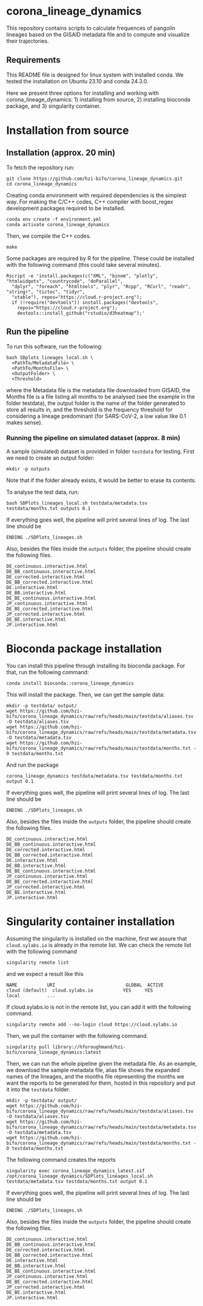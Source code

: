 # corona_lineage_dynamics

This repository contains scripts to calculate frequences of pangolin lineages based on the GISAID metadata file and to compute and visualize their trajectories.

## Requirements
This README file is designed for linux system with installed conda. 
We tested the installation on Ubuntu 23.10 and conda 24.3.0. 

Here we present three options for installing and working with corona_lineage_dynamics: 1) installing from source, 2) installing bioconda package, and 3) singularity container.

# Installation from source
## Installation (approx. 20 min)
To fetch the repository run:
```shell
git clone https://github.com/hzi-bifo/corona_lineage_dynamics.git
cd corona_lineage_dynamics
```

Creating conda environment with required dependencies is the simplest way. 
For making the C/C++ codes, C++ compiler with boost_regex development packages required to be installed.
```
conda env create -f environment.yml
conda activate corona_lineage_dynamics
```

Then, we compile the C++ codes.
```
make
```

Some packages are required by R for the pipeline. These could be installed with the following command (this could take several minutes).
```
Rscript -e 'install.packages(c("XML", "binom", "plotly", "htmlwidgets", "countrycode", "doParallel",
  "dplyr", "foreach", "htmltools", "plyr", "Rcpp", "RCurl", "readr", "stringr", "tictoc", "tidyr",
  "xtable"), repos="https://cloud.r-project.org");
  if (!require("devtools")) install.packages("devtools",
    repos="https://cloud.r-project.org");
    devtools::install_github("rstudio/d3heatmap");'
```


## Run the pipeline 
To run this software, run the following:
```shell
bash SDplots_lineages_local.sh \
  <PathTo/MetadataFile> \
  <PathTo/MonthsFile> \
  <OutputFolder> \
  <Threshold>
```

where the Metadata file is the metadata file downloaded from GISAID, the Months file is a file listing all months to be analysed (see the example in the folder testdata), the output folder is the name of the folder generated to store all results in, and the threshold is the frequency threshold for considering a lineage predominant (for SARS-CoV-2, a low value like 0.1 makes sense). 

### Running the pipeline on simulated dataset (approx. 8 min)
A sample (simulated) dataset is provided in folder `testdata` for testing. 
First we need to create an output folder:
```
mkdir -p outputs
```
Note that if the folder already exists, it would be better to erase its contents.

To analyse the test data, run:
```shell
bash SDPlots_lineages_local.sh testdata/metadata.tsv testdata/months.txt outputs 0.1
```

If everything goes well, the pipeline will print several lines of log. The last line should be
```
ENDING ./SDPlots_lineages.sh
```
Also, besides the files inside the `outputs` folder, the pipeline should create the following files.
```
DE_continuous.interactive.html
DE_BB_continuous.interactive.html
DE_corrected.interactive.html
DE_BB_corrected.interactive.html
DE.interactive.html
DE_BB.interactive.html
DE_BE_continuous.interactive.html
JP_continuous.interactive.html
DE_BE_corrected.interactive.html
JP_corrected.interactive.html
DE_BE.interactive.html
JP.interactive.html
```

# Bioconda package installation
You can install this pipeline through installing its bioconda package. For that, run the following command:
```
conda install bioconda::corona_lineage_dynamics
```
This will install the package. Then, we can get the sample data:
```
mkdir -p testdata/ output/
wget https://github.com/hzi-bifo/corona_lineage_dynamics/raw/refs/heads/main/testdata/aliases.tsv -O testdata/aliases.tsv
wget https://github.com/hzi-bifo/corona_lineage_dynamics/raw/refs/heads/main/testdata/metadata.tsv -O testdata/metadata.tsv
wget https://github.com/hzi-bifo/corona_lineage_dynamics/raw/refs/heads/main/testdata/months.txt -O testdata/months.txt
```

And run the package
```
corona_lineage_dynamics testdata/metadata.tsv testdata/months.txt output 0.1
```

If everything goes well, the pipeline will print several lines of log. The last line should be
```
ENDING ./SDPlots_lineages.sh
```
Also, besides the files inside the `outputs` folder, the pipeline should create the following files.
```
DE_continuous.interactive.html
DE_BB_continuous.interactive.html
DE_corrected.interactive.html
DE_BB_corrected.interactive.html
DE.interactive.html
DE_BB.interactive.html
DE_BE_continuous.interactive.html
JP_continuous.interactive.html
DE_BE_corrected.interactive.html
JP_corrected.interactive.html
DE_BE.interactive.html
JP.interactive.html
```

# Singularity container installation
Assuming the singularity is installed on the machine, first we assure that `cloud.sylabs.io` is already in the remote list. We can check the remote list with the following command
```
singularity remote list
```
and we expect a result like this
```
NAME           URI                          GLOBAL  ACTIVE
cloud (default)  cloud.sylabs.io           YES     YES
local          ...
```
If cloud.sylabs.io is not in the remote list, you can add it with the following command.
```
singularity remote add --no-login cloud https://cloud.sylabs.io
```



Then, we pull the container with the following command.
```
singularity pull library://hforoughmand/hzi-bifo/corona_lineage_dynamics:latest
```


Then, we can run the whole pipeline given the metadata file. As an example, we download the sample metadata file, alias file shows the expanded names of the lineages, and the months file representing the months we want the reports to be generated for them, hosted in this repository and put it into the `testdata` folder.
```
mkdir -p testdata/ output/
wget https://github.com/hzi-bifo/corona_lineage_dynamics/raw/refs/heads/main/testdata/aliases.tsv -O testdata/aliases.tsv
wget https://github.com/hzi-bifo/corona_lineage_dynamics/raw/refs/heads/main/testdata/metadata.tsv -O testdata/metadata.tsv
wget https://github.com/hzi-bifo/corona_lineage_dynamics/raw/refs/heads/main/testdata/months.txt -O testdata/months.txt
```

The following command creates the reports
```
singularity exec corona_lineage_dynamics_latest.sif /opt/corona_lineage_dynamics/SDPlots_lineages_local.sh testdata/metadata.tsv testdata/months.txt output 0.1
```
If everything goes well, the pipeline will print several lines of log. The last line should be
```
ENDING ./SDPlots_lineages.sh
```
Also, besides the files inside the `outputs` folder, the pipeline should create the following files.
```
DE_continuous.interactive.html
DE_BB_continuous.interactive.html
DE_corrected.interactive.html
DE_BB_corrected.interactive.html
DE.interactive.html
DE_BB.interactive.html
DE_BE_continuous.interactive.html
JP_continuous.interactive.html
DE_BE_corrected.interactive.html
JP_corrected.interactive.html
DE_BE.interactive.html
JP.interactive.html
```


